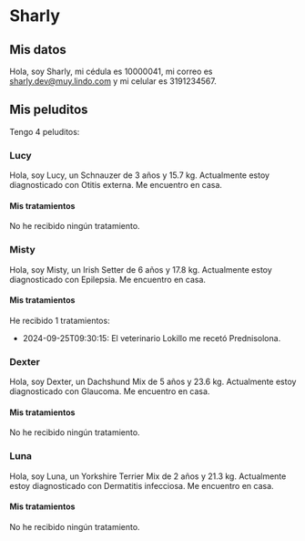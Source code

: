 # Sharly

## Mis datos

Hola, soy Sharly, mi cédula es 10000041, mi correo es sharly.dev@muy.lindo.com y mi celular es 3191234567.

## Mis peluditos

Tengo 4 peluditos:

### Lucy

Hola, soy Lucy, un Schnauzer de 3 años y 15.7 kg.
Actualmente estoy diagnosticado con Otitis externa.
Me encuentro en casa.

#### Mis tratamientos

No he recibido ningún tratamiento.

### Misty

Hola, soy Misty, un Irish Setter de 6 años y 17.8 kg.
Actualmente estoy diagnosticado con Epilepsia.
Me encuentro en casa.

#### Mis tratamientos

He recibido 1 tratamientos:
- 2024-09-25T09:30:15: El veterinario Lokillo me recetó Prednisolona.

### Dexter

Hola, soy Dexter, un Dachshund Mix de 5 años y 23.6 kg.
Actualmente estoy diagnosticado con Glaucoma.
Me encuentro en casa.

#### Mis tratamientos

No he recibido ningún tratamiento.

### Luna

Hola, soy Luna, un Yorkshire Terrier Mix de 2 años y 21.3 kg.
Actualmente estoy diagnosticado con Dermatitis infecciosa.
Me encuentro en casa.

#### Mis tratamientos

No he recibido ningún tratamiento.

